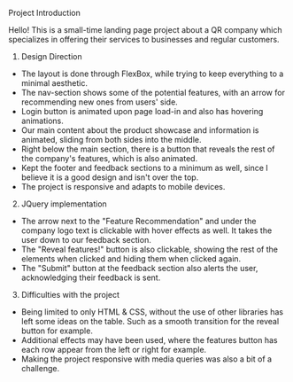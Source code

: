 Project Introduction

Hello! This is a small-time landing page project about a QR company which specializes in offering their services to businesses and regular customers.

1. Design Direction
 - The layout is done through FlexBox, while trying to keep everything to a minimal aesthetic.
 - The nav-section shows some of the potential features, with an arrow for recommending new ones from users' side.
 - Login button is animated upon page load-in and also has hovering animations.
 - Our main content about the product showcase and information is animated, sliding from both sides into the middle.
 - Right below the main section, there is a button that reveals the rest of the company's features, which is also animated.
 - Kept the footer and feedback sections to a minimum as well, since I believe it is a good design and isn't over the top.
 - The project is responsive and adapts to mobile devices.


 2. JQuery implementation
  - The arrow next to the "Feature Recommendation" and under the company logo text is clickable with hover effects as well. It takes the user down to our feedback section.
  - The "Reveal features!" button is also clickable, showing the rest of the elements when clicked and hiding them when clicked again.
  - The "Submit" button at the feedback section also alerts the user, acknowledging their feedback is sent.

  3. Difficulties with the project
   - Being limited to only HTML & CSS, without the use of other libraries has left some ideas on the table. Such as a smooth transition for the reveal button for example.
   - Additional effects may have been used, where the features button has each row appear from the left or right for example.
   - Making the project responsive with media queries was also a bit of a challenge.